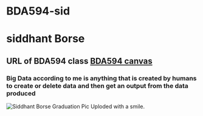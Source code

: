 # BDA594-sid
# siddhant Borse
## URL of BDA594 class [BDA594 canvas](https://sdsu.instructure.com/courses/162125)
### Big Data according to me is anything that is created by humans to create or delete data and then get an output from the data produced

![Siddhant Borse Graduation Pic Uploded with a smile.](https://media.licdn.com/dms/image/v2/D5603AQGaAjYAY0iVpA/profile-displayphoto-shrink_400_400/profile-displayphoto-shrink_400_400/0/1721038711882?e=1730937600&v=beta&t=DrE4a5hSnT3jNri2XYi_rzwlkTNWbIMobE9HAYJUteA)
